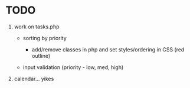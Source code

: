 # TODO

1. work on tasks.php
    - sorting by priority
        - add/remove classes in php and set styles/ordering in CSS (red outline)
        
    - input validation (priority - low, med, high)

2. calendar... yikes
